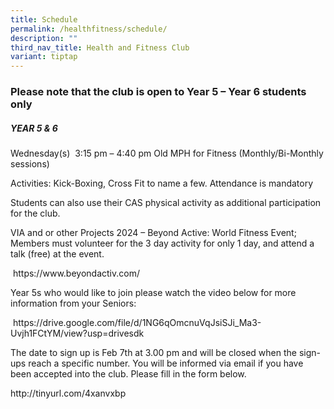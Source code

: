 ```yaml
---
title: Schedule
permalink: /healthfitness/schedule/
description: ""
third_nav_title: Health and Fitness Club
variant: tiptap
---
```

<h3>Please note that the club is open to Year 5 – Year 6 students only</h3>
<h5><strong>YEAR 5 &amp; 6</strong></h5>
<p>Wednesday(s)&nbsp; 3:15 pm – 4:40 pm Old MPH for Fitness (Monthly/Bi-Monthly
sessions)</p>
<p>Activities: Kick-Boxing, Cross Fit to name a few. Attendance is mandatory</p>
<p>Students can also use their CAS physical activity as additional participation
for the club.</p>
<p>VIA and or other Projects 2024 – Beyond Active: World Fitness Event; Members
must volunteer for the 3 day activity for only 1 day, and attend a talk
(free) at the event.</p>
<p>&nbsp;<a rel="noopener noreferrer nofollow" target="_blank">https://www.beyondactiv.com/</a>
</p>
<p>Year 5s who would like to join please watch the video below for more information
from your Seniors:</p>
<p>&nbsp;<a rel="noopener noreferrer nofollow" target="_blank">https://drive.google.com/file/d/1NG6qOmcnuVqJsiSJi_Ma3-Uvjh1FCtYM/view?usp=drivesdk</a>
</p>
<p>The date to sign up is Feb 7th at 3.00 pm and will be closed when the
sign-ups reach a specific number. You will be informed via email if you
have been accepted into the club. Please fill in the form below.</p>
<p><a rel="noopener noreferrer nofollow" target="_blank">http://tinyurl.com/4xanvxbp</a>
</p>
<p>&nbsp;</p>